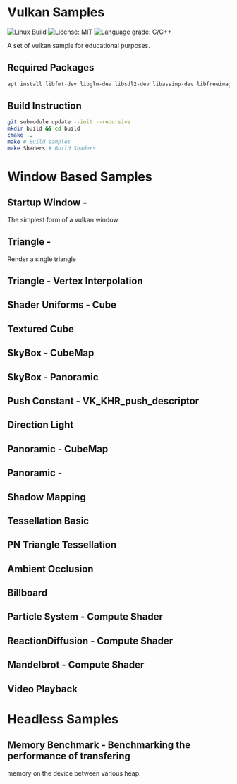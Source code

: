 # Vulkan Samples #

[![Linux Build](https://github.com/voldien/vulkan-samples/actions/workflows/linux-build.yml/badge.svg)](https://github.com/voldien/vulkan-samples/actions/workflows/linux-build.yml)
[![License: MIT](https://img.shields.io/badge/License-MIT-yellow.svg)](https://opensource.org/licenses/MIT)
[![Language grade: C/C++](https://img.shields.io/lgtm/grade/cpp/g/voldien/vulkan-samples.svg?logo=lgtm&logoWidth=18)](https://lgtm.com/projects/g/voldien/vulkan-samples/context:cpp)

A set of vulkan sample for educational purposes.

## Required Packages

```bash
apt install libfmt-dev libglm-dev libsdl2-dev libassimp-dev libfreeimage-dev
```

## Build Instruction

```bash
git submodule update --init --recursive
mkdir build && cd build
cmake ..
make # Build samples
make Shaders # Build Shaders
```

# Window Based Samples

## Startup Window - 
The simplest form of a vulkan window

## Triangle - 
Render a single triangle

## Triangle - Vertex Interpolation


## Shader Uniforms - Cube

## Textured Cube

## SkyBox - CubeMap

## SkyBox - Panoramic

## Push Constant - VK_KHR_push_descriptor

## Direction Light


## Panoramic - CubeMap

## Panoramic - 

## Shadow Mapping

## Tessellation Basic

## PN Triangle Tessellation

## Ambient Occlusion

## Billboard


## Particle System - Compute Shader
## 

## ReactionDiffusion - Compute Shader

## Mandelbrot - Compute Shader 

## Video Playback

# Headless Samples

## Memory Benchmark - Benchmarking the performance of transfering 

memory on the device between various heap.
